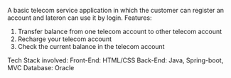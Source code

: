 A basic telecom service application in which the customer can register an account and lateron can use it by login.
Features:
1) Transfer balance from one telecom account to other telecom account
2) Recharge your telecom account
3) Check the current balance in the telecom account


Tech Stack involved:
Front-End: HTML/CSS
Back-End: Java, Spring-boot, MVC
Database: Oracle
